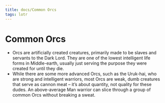 ```yaml
---
title: docs/Common Orcs
tags: lotr
---
```


# Common Orcs

- Orcs are artificially created creatures, primarily made to be slaves and servants to the Dark Lord. They are one of the lowest intelligent life forms in Middle-earth, usually just serving the purpose they were created for until they die.
- While there are some more advanced Orcs, such as the Uruk-hai, who are strong and intelligent warriors, most Orcs are weak, dumb creatures that serve as cannon meat – it’s about quantity, not quality for these dudes. An above-average Man warrior can slice through a group of common Orcs without breaking a sweat.